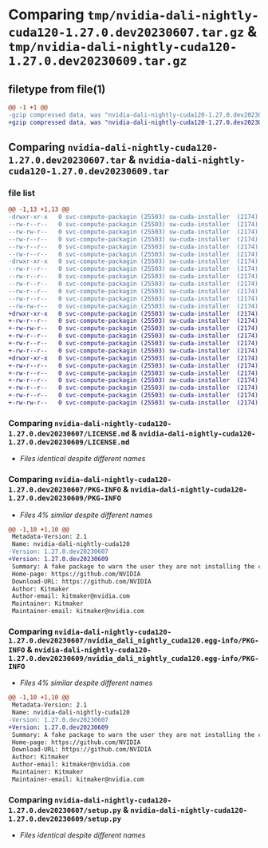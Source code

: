# Comparing `tmp/nvidia-dali-nightly-cuda120-1.27.0.dev20230607.tar.gz` & `tmp/nvidia-dali-nightly-cuda120-1.27.0.dev20230609.tar.gz`

## filetype from file(1)

```diff
@@ -1 +1 @@
-gzip compressed data, was "nvidia-dali-nightly-cuda120-1.27.0.dev20230607.tar", last modified: Wed Jun  7 11:04:30 2023, max compression
+gzip compressed data, was "nvidia-dali-nightly-cuda120-1.27.0.dev20230609.tar", last modified: Fri Jun  9 14:44:33 2023, max compression
```

## Comparing `nvidia-dali-nightly-cuda120-1.27.0.dev20230607.tar` & `nvidia-dali-nightly-cuda120-1.27.0.dev20230609.tar`

### file list

```diff
@@ -1,13 +1,13 @@
-drwxr-xr-x   0 svc-compute-packagin (25503) sw-cuda-installer  (2174)        0 2023-06-07 11:04:30.460854 nvidia-dali-nightly-cuda120-1.27.0.dev20230607/
--rw-r--r--   0 svc-compute-packagin (25503) sw-cuda-installer  (2174)      459 2023-06-07 11:04:30.000000 nvidia-dali-nightly-cuda120-1.27.0.dev20230607/ERROR.txt
--rw-rw-r--   0 svc-compute-packagin (25503) sw-cuda-installer  (2174)    11336 2023-05-24 10:07:51.000000 nvidia-dali-nightly-cuda120-1.27.0.dev20230607/LICENSE.md
--rw-r--r--   0 svc-compute-packagin (25503) sw-cuda-installer  (2174)       27 2023-06-07 11:04:30.000000 nvidia-dali-nightly-cuda120-1.27.0.dev20230607/PACKAGE_NAME
--rw-r--r--   0 svc-compute-packagin (25503) sw-cuda-installer  (2174)     1668 2023-06-07 11:04:30.460854 nvidia-dali-nightly-cuda120-1.27.0.dev20230607/PKG-INFO
--rw-r--r--   0 svc-compute-packagin (25503) sw-cuda-installer  (2174)      286 2023-06-07 11:04:30.000000 nvidia-dali-nightly-cuda120-1.27.0.dev20230607/README.rst
-drwxr-xr-x   0 svc-compute-packagin (25503) sw-cuda-installer  (2174)        0 2023-06-07 11:04:30.460854 nvidia-dali-nightly-cuda120-1.27.0.dev20230607/nvidia_dali_nightly_cuda120.egg-info/
--rw-r--r--   0 svc-compute-packagin (25503) sw-cuda-installer  (2174)     1668 2023-06-07 11:04:30.000000 nvidia-dali-nightly-cuda120-1.27.0.dev20230607/nvidia_dali_nightly_cuda120.egg-info/PKG-INFO
--rw-r--r--   0 svc-compute-packagin (25503) sw-cuda-installer  (2174)      257 2023-06-07 11:04:30.000000 nvidia-dali-nightly-cuda120-1.27.0.dev20230607/nvidia_dali_nightly_cuda120.egg-info/SOURCES.txt
--rw-r--r--   0 svc-compute-packagin (25503) sw-cuda-installer  (2174)        1 2023-06-07 11:04:30.000000 nvidia-dali-nightly-cuda120-1.27.0.dev20230607/nvidia_dali_nightly_cuda120.egg-info/dependency_links.txt
--rw-r--r--   0 svc-compute-packagin (25503) sw-cuda-installer  (2174)       22 2023-06-07 11:04:30.000000 nvidia-dali-nightly-cuda120-1.27.0.dev20230607/nvidia_dali_nightly_cuda120.egg-info/top_level.txt
--rw-r--r--   0 svc-compute-packagin (25503) sw-cuda-installer  (2174)       38 2023-06-07 11:04:30.460854 nvidia-dali-nightly-cuda120-1.27.0.dev20230607/setup.cfg
--rw-rw-r--   0 svc-compute-packagin (25503) sw-cuda-installer  (2174)     4560 2023-05-24 10:07:51.000000 nvidia-dali-nightly-cuda120-1.27.0.dev20230607/setup.py
+drwxr-xr-x   0 svc-compute-packagin (25503) sw-cuda-installer  (2174)        0 2023-06-09 14:44:33.130107 nvidia-dali-nightly-cuda120-1.27.0.dev20230609/
+-rw-r--r--   0 svc-compute-packagin (25503) sw-cuda-installer  (2174)      459 2023-06-09 14:44:33.000000 nvidia-dali-nightly-cuda120-1.27.0.dev20230609/ERROR.txt
+-rw-rw-r--   0 svc-compute-packagin (25503) sw-cuda-installer  (2174)    11336 2023-06-08 04:47:43.000000 nvidia-dali-nightly-cuda120-1.27.0.dev20230609/LICENSE.md
+-rw-r--r--   0 svc-compute-packagin (25503) sw-cuda-installer  (2174)       27 2023-06-09 14:44:33.000000 nvidia-dali-nightly-cuda120-1.27.0.dev20230609/PACKAGE_NAME
+-rw-r--r--   0 svc-compute-packagin (25503) sw-cuda-installer  (2174)     1668 2023-06-09 14:44:33.130107 nvidia-dali-nightly-cuda120-1.27.0.dev20230609/PKG-INFO
+-rw-r--r--   0 svc-compute-packagin (25503) sw-cuda-installer  (2174)      286 2023-06-09 14:44:33.000000 nvidia-dali-nightly-cuda120-1.27.0.dev20230609/README.rst
+drwxr-xr-x   0 svc-compute-packagin (25503) sw-cuda-installer  (2174)        0 2023-06-09 14:44:33.130107 nvidia-dali-nightly-cuda120-1.27.0.dev20230609/nvidia_dali_nightly_cuda120.egg-info/
+-rw-r--r--   0 svc-compute-packagin (25503) sw-cuda-installer  (2174)     1668 2023-06-09 14:44:33.000000 nvidia-dali-nightly-cuda120-1.27.0.dev20230609/nvidia_dali_nightly_cuda120.egg-info/PKG-INFO
+-rw-r--r--   0 svc-compute-packagin (25503) sw-cuda-installer  (2174)      257 2023-06-09 14:44:33.000000 nvidia-dali-nightly-cuda120-1.27.0.dev20230609/nvidia_dali_nightly_cuda120.egg-info/SOURCES.txt
+-rw-r--r--   0 svc-compute-packagin (25503) sw-cuda-installer  (2174)        1 2023-06-09 14:44:33.000000 nvidia-dali-nightly-cuda120-1.27.0.dev20230609/nvidia_dali_nightly_cuda120.egg-info/dependency_links.txt
+-rw-r--r--   0 svc-compute-packagin (25503) sw-cuda-installer  (2174)       22 2023-06-09 14:44:33.000000 nvidia-dali-nightly-cuda120-1.27.0.dev20230609/nvidia_dali_nightly_cuda120.egg-info/top_level.txt
+-rw-r--r--   0 svc-compute-packagin (25503) sw-cuda-installer  (2174)       38 2023-06-09 14:44:33.130107 nvidia-dali-nightly-cuda120-1.27.0.dev20230609/setup.cfg
+-rw-rw-r--   0 svc-compute-packagin (25503) sw-cuda-installer  (2174)     4560 2023-06-08 04:47:43.000000 nvidia-dali-nightly-cuda120-1.27.0.dev20230609/setup.py
```

### Comparing `nvidia-dali-nightly-cuda120-1.27.0.dev20230607/LICENSE.md` & `nvidia-dali-nightly-cuda120-1.27.0.dev20230609/LICENSE.md`

 * *Files identical despite different names*

### Comparing `nvidia-dali-nightly-cuda120-1.27.0.dev20230607/PKG-INFO` & `nvidia-dali-nightly-cuda120-1.27.0.dev20230609/PKG-INFO`

 * *Files 4% similar despite different names*

```diff
@@ -1,10 +1,10 @@
 Metadata-Version: 2.1
 Name: nvidia-dali-nightly-cuda120
-Version: 1.27.0.dev20230607
+Version: 1.27.0.dev20230609
 Summary: A fake package to warn the user they are not installing the correct package.
 Home-page: https://github.com/NVIDIA
 Download-URL: https://github.com/NVIDIA
 Author: Kitmaker
 Author-email: kitmaker@nvidia.com
 Maintainer: Kitmaker
 Maintainer-email: kitmaker@nvidia.com
```

### Comparing `nvidia-dali-nightly-cuda120-1.27.0.dev20230607/nvidia_dali_nightly_cuda120.egg-info/PKG-INFO` & `nvidia-dali-nightly-cuda120-1.27.0.dev20230609/nvidia_dali_nightly_cuda120.egg-info/PKG-INFO`

 * *Files 4% similar despite different names*

```diff
@@ -1,10 +1,10 @@
 Metadata-Version: 2.1
 Name: nvidia-dali-nightly-cuda120
-Version: 1.27.0.dev20230607
+Version: 1.27.0.dev20230609
 Summary: A fake package to warn the user they are not installing the correct package.
 Home-page: https://github.com/NVIDIA
 Download-URL: https://github.com/NVIDIA
 Author: Kitmaker
 Author-email: kitmaker@nvidia.com
 Maintainer: Kitmaker
 Maintainer-email: kitmaker@nvidia.com
```

### Comparing `nvidia-dali-nightly-cuda120-1.27.0.dev20230607/setup.py` & `nvidia-dali-nightly-cuda120-1.27.0.dev20230609/setup.py`

 * *Files identical despite different names*


